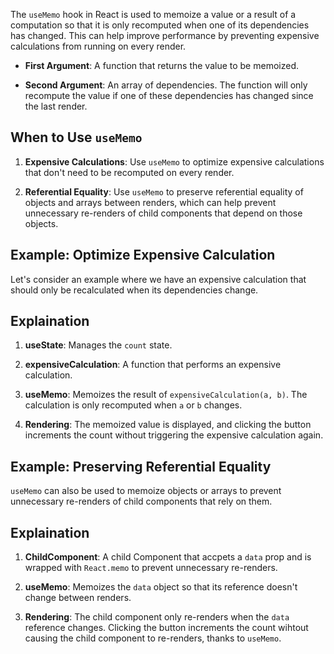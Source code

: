 The `useMemo` hook in React is used to memoize a value or a result of a computation so that it is only recomputed when one of its dependencies has changed. This can help improve performance by preventing expensive calculations from running on every render.

- **First Argument**: A function that returns the value to be memoized.

- **Second Argument**: An array of dependencies. The function will only recompute the value if one of these dependencies has changed since the last render.

## When to Use `useMemo`

1. **Expensive Calculations**: Use `useMemo` to optimize expensive calculations that don't need to be recomputed on every render.

2. **Referential Equality**: Use `useMemo` to preserve referential equality of objects and arrays between renders, which can help prevent unnecessary re-renders of child components that depend on those objects.

## Example: Optimize Expensive Calculation
Let's consider an example where we have an expensive calculation that should only be recalculated when its dependencies change.

## Explaination

1. **useState**: Manages the `count` state.

2. **expensiveCalculation**: A function that performs an expensive calculation.

3. **useMemo**: Memoizes the result of `expensiveCalculation(a, b)`. The calculation is only recomputed when `a` or `b` changes.

4. **Rendering**: The memoized value is displayed, and clicking the button increments the count without triggering the expensive calculation again.

## Example: Preserving Referential Equality
`useMemo` can also be used to memoize objects or arrays to prevent unnecessary re-renders of child components that rely on them.

## Explaination

1. **ChildComponent**: A child Component that accpets a `data` prop and is wrapped with `React.memo` to prevent unnecessary re-renders.

2. **useMemo**: Memoizes the `data` object so that its reference doesn't change between renders.

3. **Rendering**: The child component only re-renders when the `data` reference changes. Clicking the button increments the count wihtout causing the child component to re-renders, thanks to `useMemo`.
